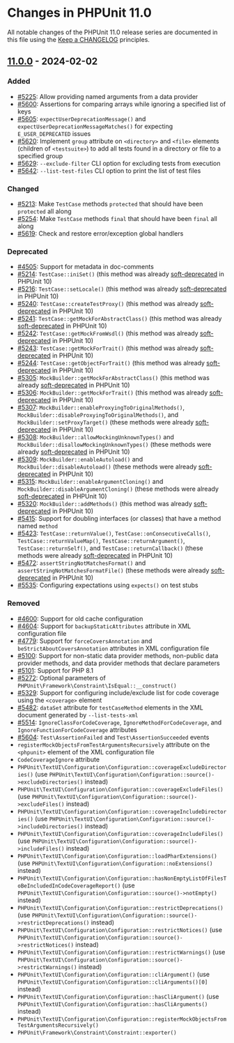 # Changes in PHPUnit 11.0

All notable changes of the PHPUnit 11.0 release series are documented in this file using the [Keep a CHANGELOG](https://keepachangelog.com/) principles.

## [11.0.0] - 2024-02-02

### Added

* [#5225](https://github.com/sebastianbergmann/phpunit/pull/5225): Allow providing named arguments from a data provider
* [#5600](https://github.com/sebastianbergmann/phpunit/pull/5600): Assertions for comparing arrays while ignoring a specified list of keys
* [#5605](https://github.com/sebastianbergmann/phpunit/pull/5605): `expectUserDeprecationMessage()` and `expectUserDeprecationMessageMatches()` for expecting `E_USER_DEPRECATED` issues
* [#5620](https://github.com/sebastianbergmann/phpunit/issues/5620): Implement `group` attribute on `<directory>` and `<file>` elements (children of `<testsuite>`) to add all tests found in a directory or file to a specified group
* [#5629](https://github.com/sebastianbergmann/phpunit/pull/5629): `--exclude-filter` CLI option for excluding tests from execution
* [#5642](https://github.com/sebastianbergmann/phpunit/pull/5642): `--list-test-files` CLI option to print the list of test files

### Changed

* [#5213](https://github.com/sebastianbergmann/phpunit/issues/5213): Make `TestCase` methods `protected` that should have been `protected` all along
* [#5254](https://github.com/sebastianbergmann/phpunit/issues/5254): Make `TestCase` methods `final` that should have been `final` all along
* [#5619](https://github.com/sebastianbergmann/phpunit/pull/5619): Check and restore error/exception global handlers

### Deprecated

* [#4505](https://github.com/sebastianbergmann/phpunit/issues/4505): Support for metadata in doc-comments
* [#5214](https://github.com/sebastianbergmann/phpunit/issues/5214): `TestCase::iniSet()` (this method was already [soft-deprecated](https://phpunit.de/backward-compatibility.html#soft-deprecation) in PHPUnit 10)
* [#5216](https://github.com/sebastianbergmann/phpunit/issues/5216): `TestCase::setLocale()` (this method was already [soft-deprecated](https://phpunit.de/backward-compatibility.html#soft-deprecation) in PHPUnit 10)
* [#5240](https://github.com/sebastianbergmann/phpunit/issues/5240): `TestCase::createTestProxy()` (this method was already [soft-deprecated](https://phpunit.de/backward-compatibility.html#soft-deprecation) in PHPUnit 10)
* [#5241](https://github.com/sebastianbergmann/phpunit/issues/5241): `TestCase::getMockForAbstractClass()` (this method was already [soft-deprecated](https://phpunit.de/backward-compatibility.html#soft-deprecation) in PHPUnit 10)
* [#5242](https://github.com/sebastianbergmann/phpunit/issues/5242): `TestCase::getMockFromWsdl()` (this method was already [soft-deprecated](https://phpunit.de/backward-compatibility.html#soft-deprecation) in PHPUnit 10)
* [#5243](https://github.com/sebastianbergmann/phpunit/issues/5243): `TestCase::getMockForTrait()` (this method was already [soft-deprecated](https://phpunit.de/backward-compatibility.html#soft-deprecation) in PHPUnit 10)
* [#5244](https://github.com/sebastianbergmann/phpunit/issues/5244): `TestCase::getObjectForTrait()` (this method was already [soft-deprecated](https://phpunit.de/backward-compatibility.html#soft-deprecation) in PHPUnit 10)
* [#5305](https://github.com/sebastianbergmann/phpunit/issues/5305): `MockBuilder::getMockForAbstractClass()` (this method was already [soft-deprecated](https://phpunit.de/backward-compatibility.html#soft-deprecation) in PHPUnit 10)
* [#5306](https://github.com/sebastianbergmann/phpunit/issues/5306): `MockBuilder::getMockForTrait()` (this method was already [soft-deprecated](https://phpunit.de/backward-compatibility.html#soft-deprecation) in PHPUnit 10)
* [#5307](https://github.com/sebastianbergmann/phpunit/issues/5307): `MockBuilder::enableProxyingToOriginalMethods()`, `MockBuilder::disableProxyingToOriginalMethods()`, and `MockBuilder::setProxyTarget()` (these methods were already [soft-deprecated](https://phpunit.de/backward-compatibility.html#soft-deprecation) in PHPUnit 10)
* [#5308](https://github.com/sebastianbergmann/phpunit/issues/5308): `MockBuilder::allowMockingUnknownTypes()` and `MockBuilder::disallowMockingUnknownTypes()` (these methods were already [soft-deprecated](https://phpunit.de/backward-compatibility.html#soft-deprecation) in PHPUnit 10)
* [#5309](https://github.com/sebastianbergmann/phpunit/issues/5309): `MockBuilder::enableAutoload()` and `MockBuilder::disableAutoload()` (these methods were already [soft-deprecated](https://phpunit.de/backward-compatibility.html#soft-deprecation) in PHPUnit 10)
* [#5315](https://github.com/sebastianbergmann/phpunit/issues/5315): `MockBuilder::enableArgumentCloning()` and `MockBuilder::disableArgumentCloning()` (these methods were already [soft-deprecated](https://phpunit.de/backward-compatibility.html#soft-deprecation) in PHPUnit 10)
* [#5320](https://github.com/sebastianbergmann/phpunit/issues/5320): `MockBuilder::addMethods()` (this method was already [soft-deprecated](https://phpunit.de/backward-compatibility.html#soft-deprecation) in PHPUnit 10)
* [#5415](https://github.com/sebastianbergmann/phpunit/issues/5415): Support for doubling interfaces (or classes) that have a method named `method`
* [#5423](https://github.com/sebastianbergmann/phpunit/issues/5423): `TestCase::returnValue()`, `TestCase::onConsecutiveCalls()`, `TestCase::returnValueMap()`, `TestCase::returnArgument()`, `TestCase::returnSelf()`, and `TestCase::returnCallback()` (these methods were already [soft-deprecated](https://phpunit.de/backward-compatibility.html#soft-deprecation) in PHPUnit 10)
* [#5472](https://github.com/sebastianbergmann/phpunit/issues/5472): `assertStringNotMatchesFormat()` and `assertStringNotMatchesFormatFile()` (these methods were already [soft-deprecated](https://phpunit.de/backward-compatibility.html#soft-deprecation) in PHPUnit 10)
* [#5535](https://github.com/sebastianbergmann/phpunit/issues/5535): Configuring expectations using `expects()` on test stubs

### Removed

* [#4600](https://github.com/sebastianbergmann/phpunit/issues/4600): Support for old cache configuration
* [#4604](https://github.com/sebastianbergmann/phpunit/issues/4604): Support for `backupStaticAttributes` attribute in XML configuration file
* [#4779](https://github.com/sebastianbergmann/phpunit/issues/4779): Support for `forceCoversAnnotation` and `beStrictAboutCoversAnnotation` attributes in XML configuration file
* [#5100](https://github.com/sebastianbergmann/phpunit/issues/5100): Support for non-static data provider methods, non-public data provider methods, and data provider methods that declare parameters
* [#5101](https://github.com/sebastianbergmann/phpunit/issues/5101): Support for PHP 8.1
* [#5272](https://github.com/sebastianbergmann/phpunit/issues/5272): Optional parameters of `PHPUnit\Framework\Constraint\IsEqual::__construct()`
* [#5329](https://github.com/sebastianbergmann/phpunit/issues/5329): Support for configuring include/exclude list for code coverage using the `<coverage>` element
* [#5482](https://github.com/sebastianbergmann/phpunit/issues/5482): `dataSet` attribute for `testCaseMethod` elements in the XML document generated by `--list-tests-xml`
* [#5514](https://github.com/sebastianbergmann/phpunit/issues/5514): `IgnoreClassForCodeCoverage`, `IgnoreMethodForCodeCoverage`, and `IgnoreFunctionForCodeCoverage` attributes
* [#5604](https://5604github.com/sebastianbergmann/phpunit/pull/5604): `Test\AssertionFailed` and `Test\AssertionSucceeded` events
* `registerMockObjectsFromTestArgumentsRecursively` attribute on the `<phpunit>` element of the XML configuration file
* `CodeCoverageIgnore` attribute
* `PHPUnit\TextUI\Configuration\Configuration::coverageExcludeDirectories()` (use `PHPUnit\TextUI\Configuration\Configuration::source()->excludeDirectories()` instead)
* `PHPUnit\TextUI\Configuration\Configuration::coverageExcludeFiles()` (use `PHPUnit\TextUI\Configuration\Configuration::source()->excludeFiles()` instead)
* `PHPUnit\TextUI\Configuration\Configuration::coverageIncludeDirectories()` (use `PHPUnit\TextUI\Configuration\Configuration::source()->includeDirectories()` instead)
* `PHPUnit\TextUI\Configuration\Configuration::coverageIncludeFiles()` (use `PHPUnit\TextUI\Configuration\Configuration::source()->includeFiles()` instead)
* `PHPUnit\TextUI\Configuration\Configuration::loadPharExtensions()` (use `PHPUnit\TextUI\Configuration\Configuration::noExtensions()` instead)
* `PHPUnit\TextUI\Configuration\Configuration::hasNonEmptyListOfFilesToBeIncludedInCodeCoverageReport()` (use `PHPUnit\TextUI\Configuration\Configuration::source()->notEmpty()` instead)
* `PHPUnit\TextUI\Configuration\Configuration::restrictDeprecations()` (use `PHPUnit\TextUI\Configuration\Configuration::source()->restrictDeprecations()` instead)
* `PHPUnit\TextUI\Configuration\Configuration::restrictNotices()` (use `PHPUnit\TextUI\Configuration\Configuration::source()->restrictNotices()` instead)
* `PHPUnit\TextUI\Configuration\Configuration::restrictWarnings()` (use `PHPUnit\TextUI\Configuration\Configuration::source()->restrictWarnings()` instead)
* `PHPUnit\TextUI\Configuration\Configuration::cliArgument()` (use `PHPUnit\TextUI\Configuration\Configuration::cliArguments()[0]` instead)
* `PHPUnit\TextUI\Configuration\Configuration::hasCliArgument()` (use `PHPUnit\TextUI\Configuration\Configuration::hasCliArguments()` instead)
* `PHPUnit\TextUI\Configuration\Configuration::registerMockObjectsFromTestArgumentsRecursively()`
* `PHPUnit\Framework\Constraint\Constraint::exporter()`

[11.0.0]: https://github.com/sebastianbergmann/phpunit/compare/10.5...main
